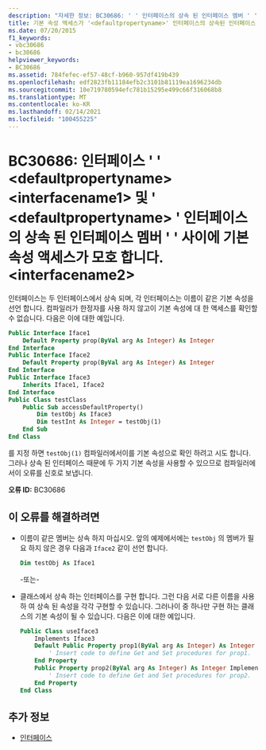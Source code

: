 ```yaml
---
description: "자세한 정보: BC30686: ' ' 인터페이스의 상속 된 인터페이스 멤버 ' ' 및 ' ' <defaultpropertyname> <interfacename1> <defaultpropertyname> 인터페이스의 <interfacename2> ' ' 간에 기본 속성 액세스가 모호 합니다."
title: 기본 속성 액세스가 '<defaultpropertyname>' 인터페이스의 상속된 인터페이스 멤버 '<interfacename1>'과(와) '<defaultpropertyname>' 인터페이스의 상속된 인터페이스 멤버 '<interfacename2>' 사이에서 모호합니다.
ms.date: 07/20/2015
f1_keywords:
- vbc30686
- bc30686
helpviewer_keywords:
- BC30686
ms.assetid: 784fefec-ef57-48cf-b960-957df419b439
ms.openlocfilehash: edf2823fb11184efb2c3101b81119ea1696234db
ms.sourcegitcommit: 10e719780594efc781b15295e499c66f316068b8
ms.translationtype: MT
ms.contentlocale: ko-KR
ms.lasthandoff: 02/14/2021
ms.locfileid: "100455225"
---
```

# <a name="bc30686-default-property-access-is-ambiguous-between-the-inherited-interface-members-defaultpropertyname-of-interface-interfacename1-and-defaultpropertyname-of-interface-interfacename2"></a>BC30686: 인터페이스 ' ' \<defaultpropertyname> \<interfacename1> 및 ' \<defaultpropertyname> ' 인터페이스의 상속 된 인터페이스 멤버 ' ' 사이에 기본 속성 액세스가 모호 합니다. \<interfacename2>

인터페이스는 두 인터페이스에서 상속 되며, 각 인터페이스는 이름이 같은 기본 속성을 선언 합니다. 컴파일러가 한정자를 사용 하지 않고이 기본 속성에 대 한 액세스를 확인할 수 없습니다. 다음은 이에 대한 예입니다.

```vb
Public Interface Iface1
    Default Property prop(ByVal arg As Integer) As Integer
End Interface
Public Interface Iface2
    Default Property prop(ByVal arg As Integer) As Integer
End Interface
Public Interface Iface3
    Inherits Iface1, Iface2
End Interface
Public Class testClass
    Public Sub accessDefaultProperty()
        Dim testObj As Iface3
        Dim testInt As Integer = testObj(1)
    End Sub
End Class
```

를 지정 하면 `testObj(1)` 컴파일러에서이를 기본 속성으로 확인 하려고 시도 합니다. 그러나 상속 된 인터페이스 때문에 두 가지 기본 속성을 사용할 수 있으므로 컴파일러에서이 오류를 신호로 보냅니다.

**오류 ID:** BC30686

## <a name="to-correct-this-error"></a>이 오류를 해결하려면

- 이름이 같은 멤버는 상속 하지 마십시오. 앞의 예제에서에는 `testObj` 의 멤버가 필요 하지 않은 경우 다음과 `Iface2` 같이 선언 합니다.

  ```vb
  Dim testObj As Iface1
  ```

  \-또는-

- 클래스에서 상속 하는 인터페이스를 구현 합니다. 그런 다음 서로 다른 이름을 사용 하 여 상속 된 속성을 각각 구현할 수 있습니다. 그러나이 중 하나만 구현 하는 클래스의 기본 속성이 될 수 있습니다. 다음은 이에 대한 예입니다.

  ```vb
  Public Class useIface3
      Implements Iface3
      Default Public Property prop1(ByVal arg As Integer) As Integer Implements Iface1.prop
          ' Insert code to define Get and Set procedures for prop1.
      End Property
      Public Property prop2(ByVal arg As Integer) As Integer Implements Iface2.prop
          ' Insert code to define Get and Set procedures for prop2.
      End Property
  End Class
  ```

## <a name="see-also"></a>추가 정보

- [인터페이스](../../programming-guide/language-features/interfaces/index.md)
